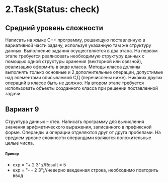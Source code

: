 # 2.Task(Status: check)
## Средний уровень сложности
Написать на языке С++ программу, решающую поставленную в вариативной части задачу, используя указанную там же структуру данных. Выполнение задания осуществляется в два этапа. На первом этапе требуется реализовать необходимую структуру данных с помощью одной структуры хранения (векторной или связной), реализацию оформить в виде класса. Методы класса должны выполнять только основные и 2 дополнительные операции, допустимые над элементами описываемой СД (перечислены ниже). Никаких других операций в классе быть не должно. На втором этапе требуется использовать объекты созданного класса при решении поставленной задачи.
## Вариант 9
Структура данных – стек. Написать программу для вычисления значения арифметического выражения, записанного в префиксной форме. Операнды и операции отделяются друг от друга пробелами. На среднем уровне сложности операндами 
являются положительные целые числа.
#### `Пример`
* exp = "+ 2 3";//Result = 5
* exp = "- - 2 3";//неверно введенная строка, необходимо повторить ввод
